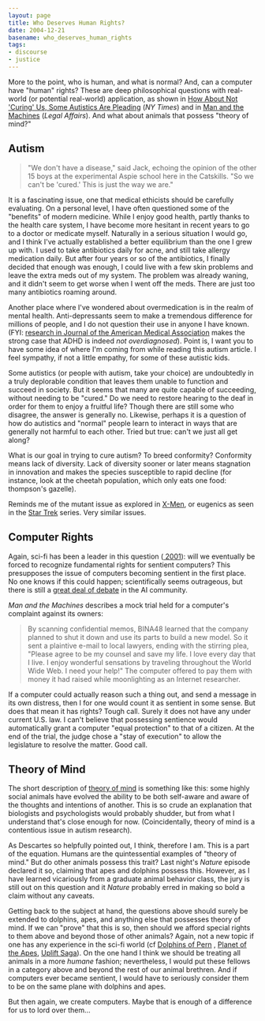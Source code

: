 ```yaml
---
layout: page
title: Who Deserves Human Rights?
date: 2004-12-21
basename: who_deserves_human_rights
tags:
- discourse
- justice
---
```


More to the point, who is human, and what is normal? And, can a computer have
"human" rights? These are deep philosophical questions with real-world (or
potential real-world) application, as shown in [
How About Not 'Curing' Us, Some Autistics Are Pleading](http://www.nytimes.com/2004/12/20/health/20autism.html?ex=1261198800&amp;en=95ad1f4a0fa92945&amp;ei=5090&amp;partner=rssuserland) (_NY Times_) and in
[
Man and the Machines](http://www.legalaffairs.org/issues/January-February-2005/feature_sokis_janfeb05.html) (_Legal Affairs_). And what about animals that possess
"theory of mind?"

<!-- truncate -->

## Autism

> "We don't have a disease," said Jack, echoing the opinion
> of the other 15 boys at the experimental Aspie school here in the
> Catskills. "So we can't be 'cured.' This is just the way
> we are."

It is a fascinating issue, one that medical ethicists should be carefully
evaluating. On a personal level, I have often questioned some of the "benefits"
of modern medicine. While I enjoy good health, partly thanks to the health care
system, I have become more hesitant in recent years to go to a doctor or
medicate myself. Naturally in a serious situation I would go, and I think I've
actually established a better equilibrium than the one I grew up with. I used to
take antibiotics daily for acne, and still take allergy medication daily. But
after four years or so of the antibiotics, I finally decided that enough was
enough, I could live with a few skin problems and leave the extra meds out of my
system. The problem was already waning, and it didn't seem to get worse when I
went off the meds. There are just too many antibiotics roaming around.

Another place where I've wondered about overmedication is in the realm of mental
health. Anti-depressants seem to make a tremendous difference for millions of
people, and I do not question their use in anyone I have known. (FYI: [research in Journal of the
American Medical Association](http://www.psych.org/pnews/98-05-01/adhd.html) makes the strong case that ADHD is indeed _not
overdiagnosed_). Point is, I want you to have some idea of where I'm coming from
while reading this autism article. I feel sympathy, if not a little empathy, for
some of these autistic kids.

Some autistics (or people with autism, take your choice) are undoubtedly in a
truly deplorable condition that leaves them unable to function and succeed in
society. But it seems that many are quite capable of succeeding, without needing
to be "cured." Do we need to restore hearing to the deaf in order for them to
enjoy a fruitful life? Though there are still some who disagree, the answer is
generally no. Likewise, perhaps it is a question of how do autistics and
"normal" people learn to interact in ways that are generally not harmful to each
other. Tried but true: can't we just all get along?

What is our goal in trying to cure autism? To breed conformity? Conformity means
lack of diversity. Lack of diversity sooner or later means stagnation in
innovation and makes the species susceptible to rapid decline (for instance,
look at the cheetah population, which only eats one food: thompson's gazelle).

Reminds me of the mutant issue as explored in [X-Men](http://www.imdb.com/title/tt0120903/plotsummary), or eugenics as
seen in the [Star Trek](http://www.memory-alpha.org/en/index.php/Eugenics_Wars)
series. Very similar issues.

## Computer Rights

Again, sci-fi has been a leader in this question ([
2001](http://cgi.sparknotes.com/hlite.mpl?words=space,2001&amp;pd=0&amp;page=themes.html&amp;guide=/lit/2001)): will we eventually be forced to recognize fundamental rights for
sentient computers? This presupposes the issue of computers becoming sentient in
the first place. No one knows if this could happen; scientifically seems
outrageous, but there is still a [great deal of
debate](http://en.wikipedia.org/wiki/Artificial_intelligence) in the AI community.

_Man and the Machines_ describes a mock trial held for a computer's complaint
against its owners:

> By scanning confidential memos, BINA48 learned that the company planned to shut
> it down and use its parts to build a new model. So it sent a plaintive e-mail
> to local lawyers, ending with the stirring plea, "Please agree to be my
> counsel and save my life. I love every day that I live. I enjoy wonderful
> sensations by traveling throughout the World Wide Web. I need your help!" The
> computer offered to pay them with money it had raised while moonlighting as an
> Internet researcher.

If a computer could actually reason such a thing out, and send a message in its
own distress, then I for one would count it as sentient in some sense. But does
that mean it has rights? Tough call. Surely it does not have any under current
U.S. law. I can't believe that possessing sentience would automatically grant a
computer "equal protection" to that of a citizen. At the end of the trial, the
judge chose a "stay of execution" to allow the legislature to resolve the
matter. Good call.

## Theory of Mind

The short description of [theory of mind](http://en.wikipedia.org/wiki/Theory_of_mind) is
something like this: some highly social animals have evolved the ability to be
both self-aware and aware of the thoughts and intentions of another. This is so
crude an explanation that biologists and psychologists would probably shudder,
but from what I understand that's close enough for now. (Coincidentally, theory
of mind is a contentious issue in autism research).

As Descartes so helpfully pointed out, I think, therefore I am. This is a part
of the equation. Humans are the quintessential examples of "theory of mind." But
do other animals possess this trait? Last night's _Nature_ episode declared it
so, claiming that apes and dolphins possess this. However, as I have learned
vicariously from a graduate animal behavior class, the jury is still out on this
question and it _Nature_ probably erred in making so bold a claim without any
caveats.

Getting back to the subject at hand, the questions above should surely be
extended to dolphins, apes, and anything else that possesses theory of mind. If
we can "prove" that this is so, then should we afford special rights to them
above and beyond those of other animals? Again, not a new topic if one has any
experience in the sci-fi world (cf [
Dolphins of Pern](http://www.amazon.com/exec/obidos/tg/detail/-/0345368959/qid=1103608869/sr=8-2/ref=sr_8_xs_ap_i2_xgl14/002-5699269-9682460?v=glance&amp;s=books&amp;n=507846) , [
Planet of the Apes](http://www.movieprop.com/tvandmovie/PlanetoftheApes/planetoftheapes.htm), [Uplift Saga](http://www.davidbrin.com/upliftbooks.html)). On the one
hand I think we should be treating all animals in a more _humane_ fashion;
nevertheless, I would put these fellows in a category above and beyond the rest
of our animal brethren. And if computers ever became sentient, I would have to
seriously consider them to be on the same plane with dolphins and apes.

But then again, we create computers. Maybe that is enough of a difference for us
to lord over them&hellip;
